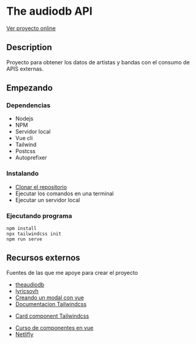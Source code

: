 # The audiodb API

[Ver proyecto online](https://practical-yonath-c56278.netlify.app/)

## Description

Proyecto para obtener los datos de artistas y bandas con el consumo de APIS externas.
## Empezando

### Dependencias

* Nodejs
* NPM
* Servidor local
* Vue cli
* Tailwind
* Postcss
* Autoprefixer

### Instalando

* [Clonar el repositorio](https://github.com/SpokeLopez/theaudiodb-api.git)
* Ejecutar los comandos en una terminal
* Ejecutar un servidor local

### Ejecutando programa

```
npm install
npx tailwindcss init
npm run serve
```
## Recursos externos

Fuentes de las que me apoye para crear el proyecto
* [theaudiodb](https://www.theaudiodb.com/api_guide.php)
* [lyricsovh](https://lyricsovh.docs.apiary.io/#)
* [Creando un modal con vue](https://www.digitalocean.com/community/tutorials/vuejs-vue-modal-component)
* [Documentacion Tailwindcss](https://tailwindcss.com/docs/installation)
+ [Card component Tailwindcss](https://www.tailwindtoolbox.com/templates/profile-card)
* [Curso de componentes en vue](https://escuelavue.es/series/componentes-en-vue/)
* [Netlifly](https://www.netlify.com/)